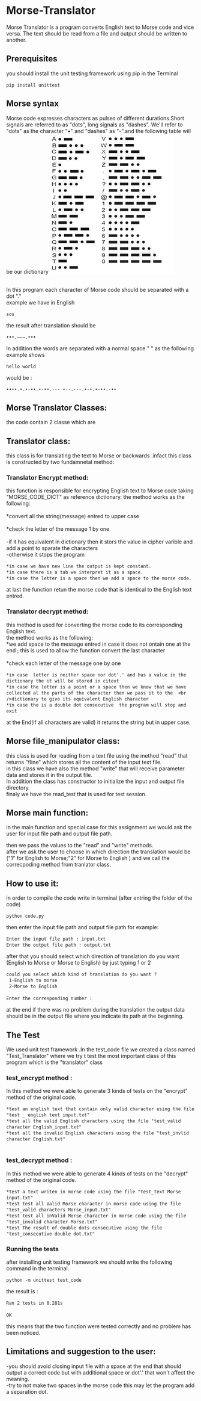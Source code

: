 # Morse-Translator


Morse  Translator is a program converts English text to Morse code and vice versa.
The text should be read from a file and output should be written to another. 



## Prerequisites

you should install the unit testing framework  using pip in the Terminal 

```
pip install unittest
```
## Morse syntax
Morse code expresses characters as pulses of different durations.Short signals are referred to as "dots", long signals as "dashes".
 We'll refer to "dots" as the character "•" and "dashes" as "-".and the following table will be our dictionary 
 ![Alt text](img/Morse_Dic.png?raw=true "Title")


<br />In this program each character of Morse code should be separated with a dot "."  
example we have in English 

```
sos
```
the result after translation should be 
```
•••.−−−.•••
```
In addition the words are separated with a normal space " " as the following example shows 
```
hello world
```
would be :
```
••••.•.•-••.•-••.--- •--.---.•-•.•-••.-•• 
```


## Morse Translator Classes:
the code contain 2 classe which are 
## Translator class:
this class is for translating the text to Morse or backwards .infact this class is constructed by two fundamnetal method:
### Translator Encrypt method:
this function is responsible for encrypting English text to Morse code taking "MORSE_CODE_DICT" as reference dictionary.
the method works as the following:<br />
    <br />*convert all the string(message) entred to upper case<br />
    <br />*check the letter of the message 1 by one <br />
         <br />-if it has equivalent in dictionary then it stors the value in cipher varible and add a point to sparate the characters
         <br />-otherwise it stops the program 
   
    *in case we have new line the output is kept constant.
    *in case there is a tab we interpret it as a space.
    *in case the letter is a space then we add a space to the morse code.

at last the function retun the morse code that is identical to the English text entred. 

### Translator decrypt  method:
this method is used for converting the morse code to its corresponding English text.
<br />
the method works as the following:<br />
*we add space to the message entred in case it does not ontain one at the end ; this is used to allow the function convert the last character<br /> 
<br />
*check each letter of the message one by one <br />
                   
    *in case  letter is neither space nor dot'.' and has a value in the dictionary the it will be stored in citext 
    *in case the letter is a point or a space then we know that we have collected al the parts of the character then we pass it to the  <br />dictionary to give its equivalent English character
    *in case the is a double dot consecutive  the program will stop and exit 
 at the End(if all characters are valid) it returns the string but in upper case.
 ## Morse file_manipulator class: 
 this class is used for reading from a text file using the method "read" that returns "fline" which stores all the content of the input text file.
 <br />
 in this class we have also the method "write" that will receive parameter data and stores it in the output file.
 <br />
 In addition the class has constructor to initialize the input and output file directory.
 <br />
 finaly we have the read_test that is used for test session.  
 ## Morse main function:
 in the main function and special case for this assignment we would ask the user for input file path and output file path.

 then we pass the values to the "read" and "write" methods.
 <br />
 after we ask the user to choose in which direction the translation would be ("1" for English to Morse;"2" for Morse to English )
 and we call the correcpoding method from tranlator class.
 
 ## How to use it:
 in order to compile the code write in terminal (after entring the folder of the code)
 ```
python code.py
 ```
 then enter the input file path and output file path for example:
 ```
Enter the input file path : input.txt
Enter the output file path : output.txt
 ```
after that you should select which direction of translation do you want (English to Morse or Morse to English) by just typing 1 or 2
```
could you select which kind of translation do you want ?
 1-English to morse
 2-Morse to English

Enter the corresponding number :
 ```
at the end if there was no problem during the translation the output data should be in the output file where you indicate its path at the beginning.









## The Test
We used unit test framework .In the test_code file we created a class named "Test_Translator" where we try t test the most important class of this program which is the "translator" class
### test_encrypt method :
In this method we were able to generate 3 kinds of tests on the "encrypt" method of the original code.
```
*test an english text that contain only valid character using the file "test _ english text input.txt"
*test all the valid English characters using the file "test_valid character English_input.txt"
*test all the invalid English characters using the file "test_invlid character English.txt"


 ```     
 
### test_decrypt method :
In this method we were able to generate 4 kinds of tests on the "decrypt" method of the original code.
```
*test a text writen in morse code using the file "test_text Morse input.txt"
*test test all Valid Morse character in morse code using the file "test_valid characters Morse_input.txt"
*test test all inValid Morse character in morse code using the file "test_invalid character Morse.txt"
*test The result of double dots consecutive using the file "test_consecutive double dot.txt"

 ```   
   



### Running the tests

after installing unit testing framework we should write the following command in the terminal.  

```
python -m unittest test_code
```
the result is :
```
Ran 2 tests in 0.281s

OK
```
this means that the two function were tested correctly and no problem has been noticed.

## Limitations and suggestion to the user:
-you should avoid closing input file with a space at the end that should output a correct code but with additional space or dot'.' that won't affect the meaning. 
<br />
-try to not make two spaces in the morse code this may let the program add a separation dot.



